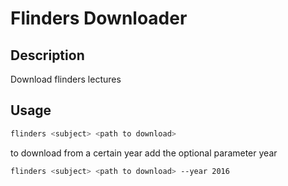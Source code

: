 # Flinders Downloader

## Description
Download flinders lectures

## Usage
```bash
flinders <subject> <path to download>
```

to download from a certain year add the optional parameter year
```bash
flinders <subject> <path to download> --year 2016
```